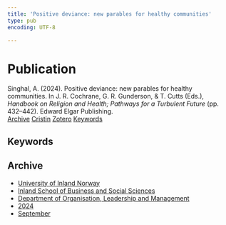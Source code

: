 ```yaml
---
title: 'Positive deviance: new parables for healthy communities'
type: pub
encoding: UTF-8

---
```

<h1>Publication</h1>
<article id="csl-bib-container-ZIWWFFRS" class="csl-bib-container">
  <div class="csl-bib-body"> <div class="csl-entry">Singhal, A. (2024). Positive deviance: new parables for healthy communities. In J. R. Cochrane, G. R. Gunderson, &#38; T. Cutts (Eds.), <i>Handbook on Religion and Health; Pathways for a Turbulent Future</i> (pp. 432–442). Edward Elgar Publishing.</div> </div>
  <div class="csl-bib-buttons">
    <a href="#taxonomy-article-ZIWWFFRS" alt="archive" class="csl-bib-button">Archive</a>
    <a href="https://app.cristin.no/results/show.jsf?id=2301915" alt="Cristin" class="csl-bib-button">Cristin</a>
    <a href="http://zotero.org/groups/5881554/items/ZIWWFFRS" alt="Zotero" class="csl-bib-button">Zotero</a>
    <a href="#keywords-article-ZIWWFFRS" alt="keywords" class="csl-bib-button">Keywords</a>
  </div>
  <div id="csl-bib-meta-container-ZIWWFFRS"></div>
</article>
<div id="csl-bib-meta-ZIWWFFRS" class="csl-bib-meta">
  <article id="keywords-article-ZIWWFFRS" class="keywords-article">
    <h1>Keywords</h1>
    
  </article>
  <article id="taxonomy-article-ZIWWFFRS" class="taxonomy-article">
    <h1>Archive</h1>
    <ul>
      <li><a href="{{< params subfolder >}}en/archive/?key=3DCRN523">University of Inland Norway</a></li>
      <li><a href="{{< params subfolder >}}en/archive/?key=DU8Q9LN9">Inland School of Business and Social Sciences</a></li>
      <li><a href="{{< params subfolder >}}en/archive/?key=4LUWR3ZM">Department of Organisation, Leadership and Management</a></li>
      <li><a href="{{< params subfolder >}}en/archive/?key=TY5PNNUR">2024</a></li>
      <li><a href="{{< params subfolder >}}en/archive/?key=75IEWQR5">September</a></li>
    </ul>
  </article>
</div>

